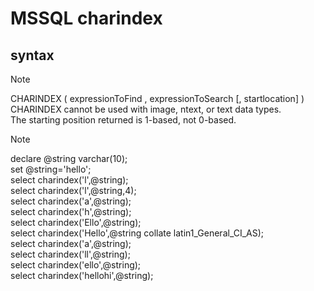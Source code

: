# MSSQL charindex 
## syntax
> [!NOTE] 
> CHARINDEX ( expressionToFind , expressionToSearch [, startlocation] )    
 CHARINDEX cannot be used with image, ntext, or text data types.   
 The starting position returned is 1-based, not 0-based.   

> [!NOTE]
> declare @string varchar(10);  
set @string='hello';    
select charindex('l',@string);   
select charindex('l',@string,4);   
select charindex('a',@string);      
select charindex('h',@string);  
select charindex('Ello',@string);   
select charindex('Hello',@string collate latin1_General_CI_AS);     
select charindex('a',@string);     
select charindex('ll',@string);   
select charindex('ello',@string);    
select charindex('hellohi',@string);   
